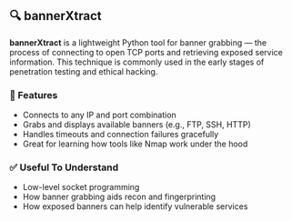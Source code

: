 ## 🔍 bannerXtract

**bannerXtract** is a lightweight Python tool for banner grabbing — the process of connecting to open TCP ports and retrieving exposed service information. This technique is commonly used in the early stages of penetration testing and ethical hacking.

### 🚀 Features
- Connects to any IP and port combination
- Grabs and displays available banners (e.g., FTP, SSH, HTTP)
- Handles timeouts and connection failures gracefully
- Great for learning how tools like Nmap work under the hood

### ✅ Useful To Understand
- Low-level socket programming
- How banner grabbing aids recon and fingerprinting
- How exposed banners can help identify vulnerable services


